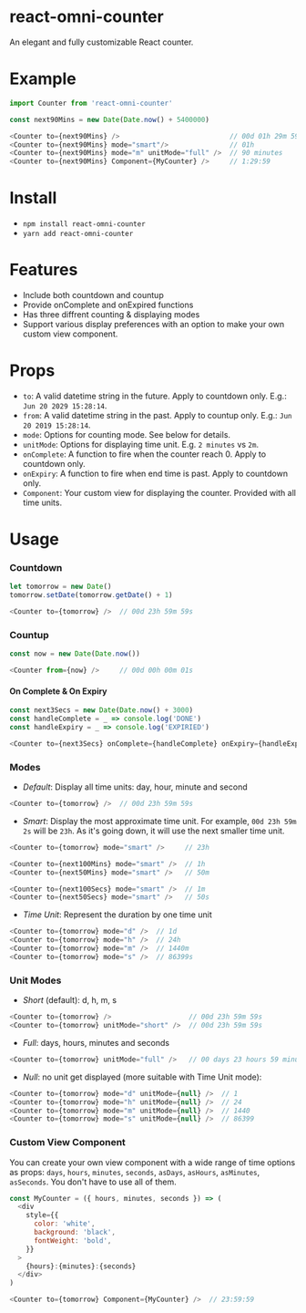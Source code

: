 # react-omni-counter
An elegant and fully customizable React counter.

# Example
```javascript
import Counter from 'react-omni-counter'

const next90Mins = new Date(Date.now() + 5400000)

<Counter to={next90Mins} />                           // 00d 01h 29m 59s
<Counter to={next90Mins} mode="smart"/>               // 01h
<Counter to={next90Mins} mode="m" unitMode="full" />  // 90 minutes
<Counter to={next90Mins} Component={MyCounter} />     // 1:29:59
```

# Install
- `npm install react-omni-counter`
- `yarn add react-omni-counter`

# Features
- Include both countdown and countup
- Provide onComplete and onExpired functions
- Has three diffrent counting & displaying modes
- Support various display preferences with an option to make your own custom view component.

# Props
- `to`: A valid datetime string in the future. Apply to countdown only. E.g.: `Jun 20 2029 15:28:14`.
- `from`: A valid datetime string in the past. Apply to countup only. E.g.: `Jun 20 2019 15:28:14`.
- `mode`: Options for counting mode. See below for details.
- `unitMode`: Options for displaying time unit. E.g. `2 minutes` vs `2m`.
- `onComplete`: A function to fire when the counter reach 0. Apply to countdown only.
- `onExpiry`: A function to fire when end time is past. Apply to countdown only.
- `Component`: Your custom view for displaying the counter. Provided with all time units.

# Usage
### Countdown
```javascript
let tomorrow = new Date()
tomorrow.setDate(tomorrow.getDate() + 1)

<Counter to={tomorrow} />  // 00d 23h 59m 59s
```
### Countup
```javascript
const now = new Date(Date.now())

<Counter from={now} />     // 00d 00h 00m 01s
```

#### On Complete & On Expiry
```javascript
const next3Secs = new Date(Date.now() + 3000)
const handleComplete = _ => console.log('DONE')
const handleExpiry = _ => console.log('EXPIRIED')

<Counter to={next3Secs} onComplete={handleComplete} onExpiry={handleExpiry} />
```

### Modes
- *Default*: Display all time units: day, hour, minute and second
```javascript
<Counter to={tomorrow} />  // 00d 23h 59m 59s
```
- *Smart*: Display the most approximate time unit. For example, `00d 23h 59m 2s` will be `23h`. As it's going down, it will use the next smaller time unit.
```javascript
<Counter to={tomorrow} mode="smart" />     // 23h

<Counter to={next100Mins} mode="smart" />  // 1h
<Counter to={next50Mins} mode="smart" />   // 50m

<Counter to={next100Secs} mode="smart" />  // 1m
<Counter to={next50Secs} mode="smart" />   // 50s
```

- *Time Unit*: Represent the duration by one time unit
```javascript
<Counter to={tomorrow} mode="d" />  // 1d
<Counter to={tomorrow} mode="h" />  // 24h
<Counter to={tomorrow} mode="m" />  // 1440m
<Counter to={tomorrow} mode="s" />  // 86399s
```

### Unit Modes
- *Short* (default): d, h, m, s
```javascript
<Counter to={tomorrow} />                   // 00d 23h 59m 59s
<Counter to={tomorrow} unitMode="short" />  // 00d 23h 59m 59s
```
- *Full*: days, hours, minutes and seconds
```javascript
<Counter to={tomorrow} unitMode="full" />   // 00 days 23 hours 59 minutes 59 seconds
```
- *Null*: no unit get displayed (more suitable with Time Unit mode):
```javascript
<Counter to={tomorrow} mode="d" unitMode={null} />  // 1
<Counter to={tomorrow} mode="h" unitMode={null} />  // 24
<Counter to={tomorrow} mode="m" unitMode={null} />  // 1440
<Counter to={tomorrow} mode="s" unitMode={null} />  // 86399
```

### Custom View Component
You can create your own view component with a wide range of time options as props: `days`, `hours`, `minutes`, `seconds`, `asDays`, `asHours`, `asMinutes`, `asSeconds`. You don't have to use all of them.

```javascript
const MyCounter = ({ hours, minutes, seconds }) => (
  <div
    style={{
      color: 'white',
      background: 'black',
      fontWeight: 'bold',
    }}
  >
    {hours}:{minutes}:{seconds}
  </div>
)

<Counter to={tomorrow} Component={MyCounter} />  // 23:59:59
```
